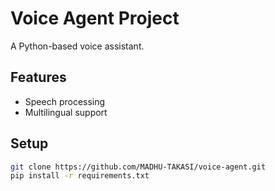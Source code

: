 # Voice Agent Project  
A Python-based voice assistant.  

## Features  
- Speech processing  
- Multilingual support  

## Setup  
```bash
git clone https://github.com/MADHU-TAKASI/voice-agent.git
pip install -r requirements.txt
